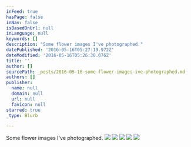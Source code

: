 ```yaml
---
inFeed: true
hasPage: false
inNav: false
isBasedOnUrl: null
inLanguage: null
keywords: []
description: "Some flower images I've photographed."
datePublished: '2016-05-16T05:27:19.972Z'
dateModified: '2016-05-16T05:26:30.076Z'
title: ''
author: []
sourcePath: _posts/2016-05-16-some-flower-images-ive-photographed.md
authors: []
publisher:
  name: null
  domain: null
  url: null
  favicon: null
starred: true
_type: Blurb

---
```

Some flower images I've photographed.
![](https://the-grid-user-content.s3-us-west-2.amazonaws.com/852dda31-5077-4006-ae6b-481dd21ef9e6.jpg)
![](https://the-grid-user-content.s3-us-west-2.amazonaws.com/d9ab8514-9b77-4b27-85af-2466f75ce0ae.jpg)
![](https://the-grid-user-content.s3-us-west-2.amazonaws.com/3ed91933-a696-4a8b-a05e-7a59f7534336.jpg)
![](https://the-grid-user-content.s3-us-west-2.amazonaws.com/9f958448-67b8-4395-ad96-3c81055279e0.jpg)
![](https://the-grid-user-content.s3-us-west-2.amazonaws.com/30c4ab53-0c3a-41e6-baba-235747a0e54c.jpg)